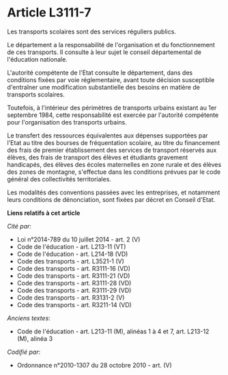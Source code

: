 # Article L3111-7

Les transports scolaires sont des services réguliers publics.

Le département a la responsabilité de l'organisation et du fonctionnement de ces transports. Il consulte à leur sujet le
conseil départemental de l'éducation nationale.

L'autorité compétente de l'Etat consulte le département, dans des conditions fixées par voie réglementaire, avant toute
décision susceptible d'entraîner une modification substantielle des besoins en matière de transports scolaires.

Toutefois, à l'intérieur des périmètres de transports urbains existant au 1er septembre 1984, cette responsabilité est
exercée par l'autorité compétente pour l'organisation des transports urbains.

Le transfert des ressources équivalentes aux dépenses supportées par l'Etat au titre des bourses de fréquentation scolaire,
au titre du financement des frais de premier établissement des services de transport réservés aux élèves, des frais de
transport des élèves et étudiants gravement handicapés, des élèves des écoles maternelles en zone rurale et des élèves des
zones de montagne, s'effectue dans les conditions prévues par le code général des collectivités territoriales.

Les modalités des conventions passées avec les entreprises, et notamment leurs conditions de dénonciation, sont fixées par
décret en Conseil d'Etat.

**Liens relatifs à cet article**

_Cité par_:

  - Loi n°2014-789 du 10 juillet 2014 - art. 2 (V)
  - Code de l'éducation - art. L213-11 (VT)
  - Code de l'éducation - art. L214-18 (VD)
  - Code des transports - art. L3521-1 (V)
  - Code des transports - art. R3111-16 (VD)
  - Code des transports - art. R3111-21 (VD)
  - Code des transports - art. R3111-28 (VD)
  - Code des transports - art. R3111-29 (VD)
  - Code des transports - art. R3131-2 (V)
  - Code des transports - art. R3211-14 (VD)

_Anciens textes_:

  - Code de l'éducation - art. L213-11 (M), alinéas 1 à 4 et 7, art. L213-12 (M), alinéa 3

_Codifié par_:

  - Ordonnance n°2010-1307 du 28 octobre 2010 - art. (V)
